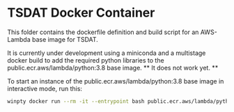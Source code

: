# TSDAT Docker Container
This folder contains the dockerfile definition and build script for an AWS-Lambda
base image for TSDAT.  

It is currently under development using a miniconda and a multistage docker build to
add the required python libraries to the public.ecr.aws/lambda/python:3.8 base image.
** It does not work yet. **


To start an instance of the public.ecr.aws/lambda/python:3.8 base image in interactive
mode, run this:

```bash
winpty docker run --rm -it --entrypoint bash public.ecr.aws/lambda/python:3.8
```